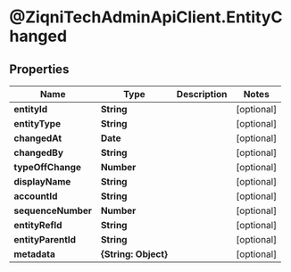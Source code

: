 # @ZiqniTechAdminApiClient.EntityChanged

## Properties

Name | Type | Description | Notes
------------ | ------------- | ------------- | -------------
**entityId** | **String** |  | [optional] 
**entityType** | **String** |  | [optional] 
**changedAt** | **Date** |  | [optional] 
**changedBy** | **String** |  | [optional] 
**typeOffChange** | **Number** |  | [optional] 
**displayName** | **String** |  | [optional] 
**accountId** | **String** |  | [optional] 
**sequenceNumber** | **Number** |  | [optional] 
**entityRefId** | **String** |  | [optional] 
**entityParentId** | **String** |  | [optional] 
**metadata** | **{String: Object}** |  | [optional] 


